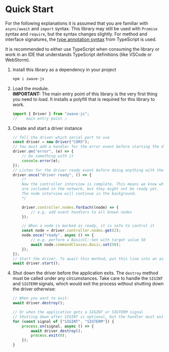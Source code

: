 # Quick Start

For the following explanations it is assumed that you are familiar with `async/await` and `import` syntax. This library may still be used with `Promise` syntax and `require`, but the syntax changes slightly. For method and interface signatures, the [type annotation syntax](https://www.typescriptlang.org/docs/handbook/basic-types.html) from TypeScript is used.

It is recommended to either use TypeScript when consuming the library or work in an IDE that understands TypeScript definitions (like VSCode or WebStorm).

1.  Install this library as a dependency in your project
    ```bash
    npm i zwave-js
    ```
2.  Load the module.  
    **IMPORTANT:** The main entry point of this library is the very first thing you need to load. It installs a polyfill that is required for this library to work.

    <!--prettier-ignore-->
    ```ts
    import { Driver } from "zwave-js";
    //    main entry point ⤴
    ```

3.  Create and start a driver instance

    <!--prettier-ignore-->
    ```ts
    // Tell the driver which serial port to use
    const driver = new Driver("COM3");
    // You must add a handler for the error event before starting the driver
    driver.on("error", (e) => {
        // Do something with it
        console.error(e);
    });
    // Listen for the driver ready event before doing anything with the driver
    driver.once("driver ready", () => {
        /*
        Now the controller interview is complete. This means we know which nodes
        are included in the network, but they might not be ready yet.
        The node interview will continue in the background.
        */

        driver.controller.nodes.forEach((node) => {
            // e.g. add event handlers to all known nodes
        });

        // When a node is marked as ready, it is safe to control it
        const node = driver.controller.nodes.get(2);
        node.once("ready", async () => {
            // e.g. perform a BasicCC::Set with target value 50
            await node.commandClasses.Basic.set(50);
        });
    });
    // Start the driver. To await this method, put this line into an async method
    await driver.start();
    ```

4.  Shut down the driver before the application exits. The `destroy` method must be called under any circumstances. Take care to handle the `SIGINT` and `SIGTERM` signals, which would exit the process without shutting down the driver otherwise:

    <!--prettier-ignore-->
    ```ts
    // When you want to exit:
    await driver.destroy();

    // Or when the application gets a SIGINT or SIGTERM signal
    // Shutting down after SIGINT is optional, but the handler must exist
    for (const signal of ["SIGINT", "SIGTERM"]) {
        process.on(signal, async () => {
            await driver.destroy();
            process.exit(0);
        });
    }
    ```

